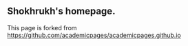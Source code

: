 ## Shokhrukh's homepage.
This page is forked from https://github.com/academicpages/academicpages.github.io
